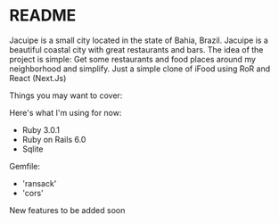 # README

Jacuipe is a small city located in the state of Bahia, Brazil. Jacuipe is a beautiful coastal city with great restaurants and bars. 
The idea of the project is simple: Get some restaurants and food places around my neighborhood and simplify.
Just a simple clone of iFood using RoR and React (Next.Js)

Things you may want to cover:

Here's what I'm using for now:
- Ruby 3.0.1
- Ruby on Rails 6.0
- Sqlite

Gemfile:
- 'ransack'
- 'cors'

New features to be added soon
